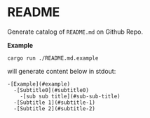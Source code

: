 # README #

Generate catalog of `README.md` on Github Repo.

**Example**

`cargo run ./README.md.example`

will generate content below in stdout:

```
-[Example](#example)
  -[Subtitle0](#subtitle0)
    -[sub sub title](#sub-sub-title)
  -[Subtitle 1](#subtitle-1)
  -[Subtitle 2](#subtitle-2)
```

